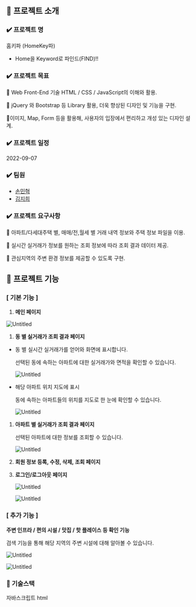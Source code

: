 # 

## 🚩 프로젝트 소개

### ✔️ **프로젝트 명**

홈키파 (HomeKey파)

 - Home을 Keyword로 파인드(FIND)!!

### ✔️ **프로젝트 목표**

📌 Web Front-End 기술 HTML / CSS / JavaScript의 이해와 활용.

📌 jQuery 와 Bootstrap 등 Library 활용, 더욱 향상된 디자인 및 기능을 구현.

📌이미지, Map, Form 등을 활용해, 사용자의 입장에서 편리하고 개성 있는 디자인 설계.

### ✔️ **프로젝트 일정**

2022-09-07

### ✔️ **팀원**

- [손민혁](https://github.com/sonmh79)
- [김지희](https://github.com/4priltwntsx)

### ✔️ **프로젝트 요구사항**

📌 아파트/다세대주택 별, 매매/전,월세 별 거래 내역 정보와 주택 정보 파일을 이용.

📌 실시간 실거래가 정보를 원하는 조회 정보에 따라 조회 결과 데이터 제공.

📌 관심지역의 주변 환경 정보를 제공할 수 있도록 구현.

## 🚩 **프로젝트 기능**

### **[ 기본 기능 ]**

1. **메인 페이지**

![Untitled](/uploads/4edff73ab949a63cf203183e3c3062a9/image.png)

1. **동 별 실거래가 조회 결과 페이지**
- 동 별 실시간 실거래가를 얻어와 화면에 표시합니다.
    
    선택된 동에 속하는 아파트에 대한 실거래가와 면적을 확인할 수 있습니다.
    
    ![Untitled](/uploads/e1a3b8d00892a1ab7ad5b54c589151bd/image.png)
    
- 해당 아파트 위치 지도에 표시
    
    동에 속하는 아파트들의 위치를 지도로 한 눈에 확인할 수 있습니다.
    
    ![Untitled](/uploads/c831480cf9a5498fa51e3b80f6d5c62f/image.png)
    
1. **아파트 별 실거래가 조회 결과 페이지**
    
    선택된 아파트에 대한 정보를 조회할 수 있습니다.
    

    ![Untitled](/uploads/57dc571e0cfb5074b5884d04370f4ce4/image.png)

1. **회원 정보 등록, 수정, 삭제, 조회 페이지**

1.  **로그인/로그아웃 페이지**
    
    ![Untitled](/uploads/00c09678f2d33c4b2ae4e9565cd34113/image.png)
    

    ![Untitled](/uploads/a7fcab54db3e5837f58b4ab2da5c91c5/image.png)

### **[ 추가 기능 ]**

**주변 인프라 / 편의 시설 / 맛집 / 핫 플레이스 등 확인 기능**

검색 기능을 통해 해당 지역의 주변 시설에 대해 알아볼 수 있습니다.

![Untitled](/uploads/85cabf8ab74e9f2bcfaa019f632bae22/image.png)


![Untitled](/uploads/d521f230ca852181dd9a3b3861ccf8e1/image.png)

### 📍 기술스택

자바스크립트 html
